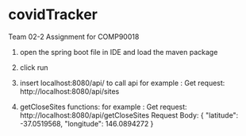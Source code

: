 # covidTracker
Team 02-2 Assignment for COMP90018


1. open the spring boot file in IDE and load the maven package

2. click run 

3. insert localhost:8080/api/ to call api
  for example : Get request: http://localhost:8080/api/sites

4. getCloseSites functions:
  for example : Get request: http://localhost:8080/api/getCloseSites
                      Request Body: {
                                     "latitude": -37.0519568,
                                      "longitude": 146.0894272
                                    }
